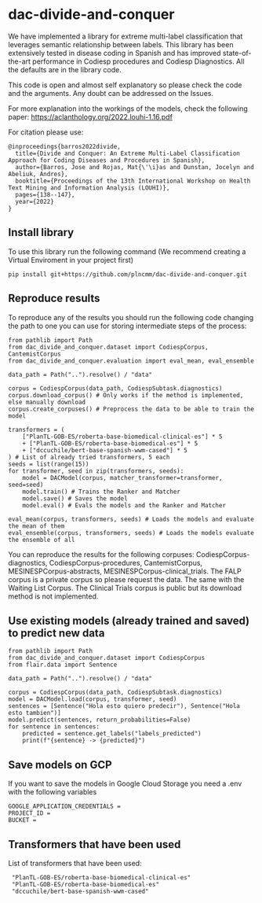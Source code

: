 # dac-divide-and-conquer

We have implemented a library for extreme multi-label classification that leverages semantic relationship between labels. This library has been extensively tested in disease coding in Spanish and has improved state-of-the-art performance in Codiesp procedures and Codiesp Diagnostics. All the defaults are in the library code.

This code is open and almost self explanatory so please check the code and the arguments. Any doubt can be addressed on the Issues.

For more explanation into the workings of the models, check the following paper: https://aclanthology.org/2022.louhi-1.16.pdf

For citation please use:

```
@inproceedings{barros2022divide,
  title={Divide and Conquer: An Extreme Multi-Label Classification Approach for Coding Diseases and Procedures in Spanish},
  author={Barros, Jose and Rojas, Mat{\'\i}as and Dunstan, Jocelyn and Abeliuk, Andres},
  booktitle={Proceedings of the 13th International Workshop on Health Text Mining and Information Analysis (LOUHI)},
  pages={138--147},
  year={2022}
}
```

## Install library

To use this library run the following command (We recommend creating a Virtual Enviroment in your project first)

```
pip install git+https://github.com/plncmm/dac-divide-and-conquer.git
```

## Reproduce results

To reproduce any of the results you should run the following code changing the path to one you can use for storing intermediate steps of the process:

```
from pathlib import Path
from dac_divide_and_conquer.dataset import CodiespCorpus, CantemistCorpus
from dac_divide_and_conquer.evaluation import eval_mean, eval_ensemble

data_path = Path("..").resolve() / "data"

corpus = CodiespCorpus(data_path, CodiespSubtask.diagnostics)
corpus.download_corpus() # Only works if the method is implemented, else manually download
corpus.create_corpuses() # Preprocess the data to be able to train the model

transformers = (
    ["PlanTL-GOB-ES/roberta-base-biomedical-clinical-es"] * 5
    + ["PlanTL-GOB-ES/roberta-base-biomedical-es"] * 5
    + ["dccuchile/bert-base-spanish-wwm-cased"] * 5
) # List of already tried transformers, 5 each
seeds = list(range(15))
for transformer, seed in zip(transformers, seeds):
    model = DACModel(corpus, matcher_transformer=transformer, seed=seed)
    model.train() # Trains the Ranker and Matcher
    model.save() # Saves the model
    model.eval() # Evals the models and the Ranker and Matcher

eval_mean(corpus, transformers, seeds) # Loads the models and evaluate the mean of them
eval_ensemble(corpus, transformers, seeds) # Loads the models evaluate the ensemble of all
```

You can reproduce the results for the following corpuses: CodiespCorpus-diagnostics, CodiespCorpus-procedures, CantemistCorpus, MESINESPCorpus-abstracts, MESINESPCorpus-clinical_trials. The FALP corpus is a private corpus so please request the data. The same with the Waiting List Corpus. The Clinical Trials corpus is public but its download method is not implemented.

## Use existing models (already trained and saved) to predict new data

```
from pathlib import Path
from dac_divide_and_conquer.dataset import CodiespCorpus
from flair.data import Sentence

data_path = Path("..").resolve() / "data"

corpus = CodiespCorpus(data_path, CodiespSubtask.diagnostics)
model = DACModel.load(corpus, transformer, seed)
sentences = [Sentence("Hola esto quiero predecir"), Sentence("Hola esto tambien")]
model.predict(sentences, return_probabilities=False)
for sentence in sentences:
    predicted = sentence.get_labels("labels_predicted")
    print(f"{sentence} -> {predicted}")
```

## Save models on GCP

If you want to save the models in Google Cloud Storage you need a .env with the following variables

```
GOOGLE_APPLICATION_CREDENTIALS =
PROJECT_ID =
BUCKET =
```

## Transformers that have been used

List of transformers that have been used:

```
 "PlanTL-GOB-ES/roberta-base-biomedical-clinical-es"
 "PlanTL-GOB-ES/roberta-base-biomedical-es"
 "dccuchile/bert-base-spanish-wwm-cased"
```
